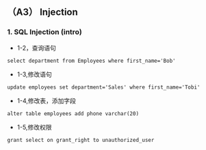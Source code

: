 ## （A3） Injection
### 1. SQL Injection (intro)
+ 1-2，查询语句  
```
select department from Employees where first_name='Bob'
```
+ 1-3,修改语句
```
update employees set department='Sales' where first_name='Tobi'
```
+ 1-4,修改表，添加字段
```
alter table employees add phone varchar(20)
```
+ 1-5,修改权限
```
grant select on grant_right to unauthorized_user
```
